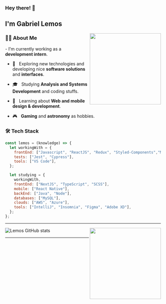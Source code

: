 ### Hey there! 👋 <h2>I'm Gabriel Lemos</h2>

<img align='right' src="https://media.giphy.com/media/M9gbBd9nbDrOTu1Mqx/giphy.gif" width="230">

<h3>👨‍🚀 About Me </h3>
- I'm currently working as a <strong>development intern</strong>.

- 🧪 &nbsp; Exploring new technologies and developing nice <strong>software solutions</strong> and <strong>interfaces</strong>.

- 🎓 &nbsp; Studying <strong>Analysis and Systems Development</strong> and coding stuffs.

- 🌱 &nbsp; Learning about <strong>Web and mobile design & development</strong>.

- 🎮 &nbsp; <strong>Gaming</strong> and <strong>astronomy</strong> as hobbies.

<h3>🛠 Tech Stack</h3>

```javascript
const lemos = (knowledge) => {
  let workingWith = {
    frontEnd: ["Javascript", "ReactJS", "Redux", "Styled-Components","Material UI"],
    tests: ["Jest", "Cypress"],
    tools: ["VS Code"],
  };

  let studying = {
    workingWith,
    frontEnd: ["NextJS", "TypeScript", "SCSS"],
    mobile: ["React Native"],
    backEnd: ["Java", "Node"],
    databases: ["MySQL"],
    clouds: ["AWS", "Azure"],
    tools: ["IntelliJ", "Insomnia", "Figma", "Adobe XD"],
  };
};
```
<hr>

<img align='right' src="https://media.giphy.com/media/17b875GGvV9m9sLmNc/giphy.gif" width="230">

![Lemos GitHub stats](https://github-readme-stats.vercel.app/api?username=oLemos&theme=tokyonight&show_icons=true)

<hr>
